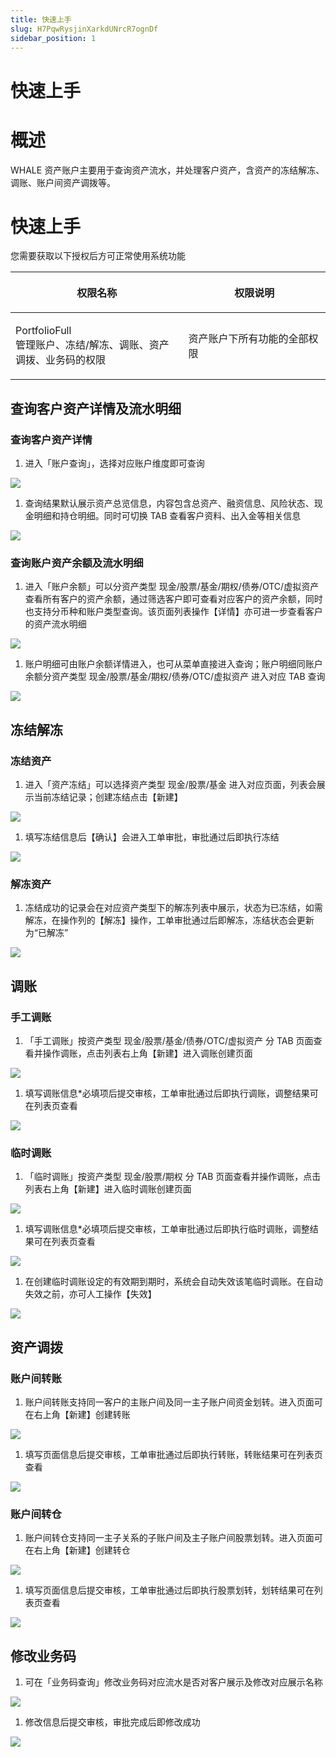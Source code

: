 ```yaml
---
title: 快速上手
slug: H7PqwRysjinXarkdUNrcR7ognDf
sidebar_position: 1
---
```



# 快速上手

# 概述

WHALE 资产账户主要用于查询资产流水，并处理客户资产，含资产的冻结解冻、调账、账户间资产调拨等。

# 快速上手

您需要获取以下授权后方可正常使用系统功能

<table header_row="1">
<colgroup>
<col width="380"/>
<col width="346"/>
</colgroup>
<thead>
<tr><th><p>权限名称</p></th><th><p>权限说明</p></th></tr>
</thead>
<tbody>
<tr><td><p>PortfolioFull<br/>管理账户、冻结/解冻、调账、资产调拨、业务码的权限</p></td><td><p>资产账户下所有功能的全部权限</p></td></tr>
</tbody>
</table>

## 查询客户资产详情及流水明细

### 查询客户资产详情

1. 进入「账户查询」，选择对应账户维度即可查询

<img src="/assets/NRpZbFMTwoXQsixRllLcv4aJnpg.png" src-width="2860" src-height="1292" align="center"/>

1. 查询结果默认展示资产总览信息，内容包含总资产、融资信息、风险状态、现金明细和持仓明细。同时可切换 TAB 查看客户资料、出入金等相关信息

<img src="/assets/VQ53b8u9boTJn2xqtCbcHw10nfd.png" src-width="3302" src-height="1634" align="center"/>

### 查询账户资产余额及流水明细

1. 进入「账户余额」可以分资产类型 现金/股票/基金/期权/债券/OTC/虚拟资产 查看所有客户的资产余额，通过筛选客户即可查看对应客户的资产余额，同时也支持分币种和账户类型查询。该页面列表操作【详情】亦可进一步查看客户的资产流水明细

<img src="/assets/HdnrbjYKbogjR6xWGRgcJgd0nJb.png" src-width="3800" src-height="1585" align="center"/>

1. 账户明细可由账户余额详情进入，也可从菜单直接进入查询；账户明细同账户余额分资产类型 现金/股票/基金/期权/债券/OTC/虚拟资产 进入对应 TAB 查询

<img src="/assets/QZz2bfqMhoKdXExl6QJcLfphnTg.png" src-width="3722" src-height="1304" align="center"/>

## 冻结解冻

### 冻结资产

1. 进入「资产冻结」可以选择资产类型 现金/股票/基金 进入对应页面，列表会展示当前冻结记录；创建冻结点击【新建】

<img src="/assets/Qr5Hb60bRoMIrvxrg23c6fjen0d.png" src-width="3732" src-height="1310" align="center"/>

1. 填写冻结信息后【确认】会进入工单审批，审批通过后即执行冻结

<img src="/assets/DDPdbHpLAoRmgux8lhFcySIen8c.png" src-width="3308" src-height="1630" align="center"/>

### 解冻资产

1. 冻结成功的记录会在对应资产类型下的解冻列表中展示，状态为已冻结，如需解冻，在操作列的【解冻】操作，工单审批通过后即解冻，冻结状态会更新为“已解冻”

<img src="/assets/BCssbD8yWoGpWMxzLcrcYx8mnJh.png" src-width="3814" src-height="1400" align="center"/>

## 调账

### 手工调账

1. 「手工调账」按资产类型 现金/股票/基金/债券/OTC/虚拟资产 分 TAB 页面查看并操作调账，点击列表右上角【新建】进入调账创建页面

<img src="/assets/FhCvbkiepo5AOcxi7g3cVh5hn7g.png" src-width="3754" src-height="1306" align="center"/>

1. 填写调账信息*必填项后提交审核，工单审批通过后即执行调账，调整结果可在列表页查看

<img src="/assets/R9h0bEa4OoZjc2xNBllclFMtnve.png" src-width="3318" src-height="1640" align="center"/>

### 临时调账

1. 「临时调账」按资产类型 现金/股票/期权 分 TAB 页面查看并操作调账，点击列表右上角【新建】进入临时调账创建页面

<img src="/assets/A2bsbhIKCozboexrQq9c5jb6nWc.png" src-width="3754" src-height="1312" align="center"/>

1. 填写调账信息*必填项后提交审核，工单审批通过后即执行临时调账，调整结果可在列表页查看

<img src="/assets/SFL2bBNmcoGrfvxXA0Achd9Gneb.png" src-width="3316" src-height="1638" align="center"/>

1. 在创建临时调账设定的有效期到期时，系统会自动失效该笔临时调账。在自动失效之前，亦可人工操作【失效】

<img src="/assets/XMn2bzBIZomTghxTYrQc494CnQf.png" src-width="3298" src-height="1194" align="center"/>

## 资产调拨

### 账户间转账

1. 账户间转账支持同一客户的主账户间及同一主子账户间资金划转。进入页面可在右上角【新建】创建转账

<img src="/assets/S7HHbQF80oBLhRx6XkKcEofmnnw.png" src-width="3839" src-height="1368" align="center"/>

1. 填写页面信息后提交审核，工单审批通过后即执行转账，转账结果可在列表页查看

<img src="/assets/Kx24b0kFmoAWJ6xCsmGcZ4sMn9e.png" src-width="3328" src-height="1624" align="center"/>

### 账户间转仓

1. 账户间转仓支持同一主子关系的子账户间及主子账户间股票划转。进入页面可在右上角【新建】创建转仓

<img src="/assets/Xa1HbzVnVoeLeNxdcWSckfMZn8f.png" src-width="3738" src-height="1276" align="center"/>

1. 填写页面信息后提交审核，工单审批通过后即执行股票划转，划转结果可在列表页查看

<img src="/assets/LF5SbnozVoRxbEx7giYcuo9OnOb.png" src-width="3334" src-height="1630" align="center"/>

## 修改业务码

1. 可在「业务码查询」修改业务码对应流水是否对客户展示及修改对应展示名称

<img src="/assets/ON8bbpnG6ogmagx91S8c47fdnTe.png" src-width="3734" src-height="1284" align="center"/>

1. 修改信息后提交审核，审批完成后即修改成功

<img src="/assets/CcGhbU8lMoVaW0x3KVMcTjXknKg.png" src-width="3306" src-height="1626" align="center"/>

### 
### 
